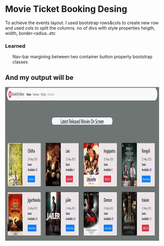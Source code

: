 <h1>Movie Ticket Booking Desing</h1>
<p>To achieve the events layout. I used bootstrap rows&cols to create new row and used cols to split the columns. no of divs with style properties heigth, width, border-radius..etc</p>
<h3>Learned</h3>
<ul>
  <il>Nav-bar</il>
   <il>margining between two container</il>
   <il>button property</il>
  <il>bootstrap classes</il>
</ul>
<h2>And my output will be</h2>
<img src="movieticket.jpg" alt="movietct" height="500" width="500">
